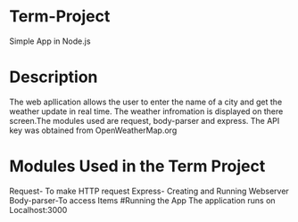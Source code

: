 # Term-Project
Simple App in Node.js
# Description
The web apllication allows the user to enter the name of a city and get the weather update in real time. The weather infromation is displayed on there screen.The modules used are request, body-parser and express.
The API key was obtained from OpenWeatherMap.org
# Modules Used in the Term Project
Request- To make HTTP request
Express- Creating and Running Webserver
Body-parser-To access Items
#Running the App
The application runs on Localhost:3000
